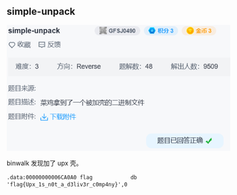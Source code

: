 ## simple-unpack

![image-20240702120025342](../../assets/image-20240702120025342.png)

binwalk 发现加了 upx 壳。

```
.data:00000000006CA0A0 flag            db 'flag{Upx_1s_n0t_a_d3liv3r_c0mp4ny}',0
```
